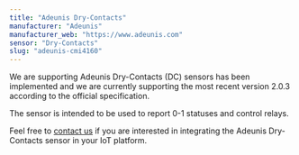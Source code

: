```yaml
---
title: "Adeunis Dry-Contacts"
manufacturer: "Adeunis"
manufacturer_web: "https://www.adeunis.com"
sensor: "Dry-Contacts"
slug: "adeunis-cmi4160"
---
```


We are supporting Adeunis Dry-Contacts (DC) sensors has been implemented and we 
are currently supporting the most recent version 2.0.3 according to the official 
specification.

The sensor is intended to be used to report 0-1 statuses and control relays.

Feel free to [contact us](/contact/) if you are interested in integrating the 
Adeunis Dry-Contacts sensor in your IoT platform.